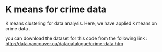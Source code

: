 # K means for crime data
K means clustering for data analysis. Here, we have applied k means on crime data .

you can download the dataset for this code from the following link :
  http://data.vancouver.ca/datacatalogue/crime-data.htm
